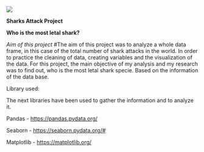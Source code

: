 <img src=https://www.ecestaticos.com/image/clipping/acf57fa3754c0e31c5f8c13cceaa899a/discovery-channel-vuelve-a-llenarse-de-tiburones-con-el-contenedor-shark-week.jpg>


**Sharks Attack Project**

**Who is the most letal shark?**

*Aim of this project*
#The aim of this project was to analyze a whole data frame, in this case of the total number of shark attacks in the world. In order to practice the cleaning of data, creating variables and the visualization of the data. For this project, the main objective of my analysis and my research was to find out, who is the most letal shark specie. Based on the information of the data base.

Library used:

The next libraries have been used to gather the information and to analyze it.

Pandas - https://pandas.pydata.org/

Seaborn - https://seaborn.pydata.org/#

Matplotlib - https://matplotlib.org/